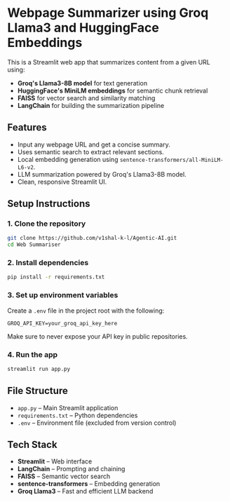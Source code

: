 # Webpage Summarizer using Groq Llama3 and HuggingFace Embeddings

This is a Streamlit web app that summarizes content from a given URL using:

- **Groq's Llama3-8B model** for text generation
- **HuggingFace's MiniLM embeddings** for semantic chunk retrieval
- **FAISS** for vector search and similarity matching
- **LangChain** for building the summarization pipeline

## Features

- Input any webpage URL and get a concise summary.
- Uses semantic search to extract relevant sections.
- Local embedding generation using `sentence-transformers/all-MiniLM-L6-v2`.
- LLM summarization powered by Groq's Llama3-8B model.
- Clean, responsive Streamlit UI.

## Setup Instructions

### 1. Clone the repository

```bash
git clone https://github.com/v1shal-k-l/Agentic-AI.git
cd Web Summariser
```

### 2. Install dependencies

```bash
pip install -r requirements.txt
```

### 3. Set up environment variables

Create a `.env` file in the project root with the following:

```env
GROQ_API_KEY=your_groq_api_key_here
```

Make sure to never expose your API key in public repositories.

### 4. Run the app

```bash
streamlit run app.py
```

## File Structure

- `app.py` – Main Streamlit application
- `requirements.txt` – Python dependencies
- `.env` – Environment file (excluded from version control)

## Tech Stack

- **Streamlit** – Web interface
- **LangChain** – Prompting and chaining
- **FAISS** – Semantic vector search
- **sentence-transformers** – Embedding generation
- **Groq Llama3** – Fast and efficient LLM backend

